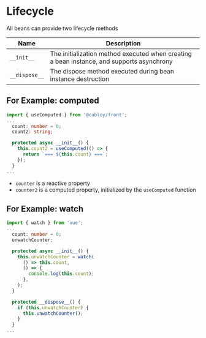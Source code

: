 # Lifecycle

All beans can provide two lifecycle methods

| Name          | Description                                                                               |
| ------------- | ----------------------------------------------------------------------------------------- |
| `__init__`    | The initialization method executed when creating a bean instance, and supports asynchrony |
| `__dispose__` | The dispose method executed during bean instance destruction                              |

## For Example: computed

```typescript
import { useComputed } from '@cabloy/front';
...
  count: number = 0;
  count2: string;

  protected async __init__() {
    this.count2 = useComputed(() => {
      return `=== ${this.count} ===`;
    });
  }
...
```

- `counter` is a reactive property
- `counter2` is a computed property, initialized by the `useComputed` function

## For Example: watch

```typescript
import { watch } from 'vue';
...
  count: number = 0;
  unwatchCounter;

  protected async __init__() {
    this.unwatchCounter = watch(
      () => this.count,
      () => {
        console.log(this.count);
      },
    );
  }

  protected __dispose__() {
    if (this.unwatchCounter) {
      this.unwatchCounter();
    }
  }
...
```
